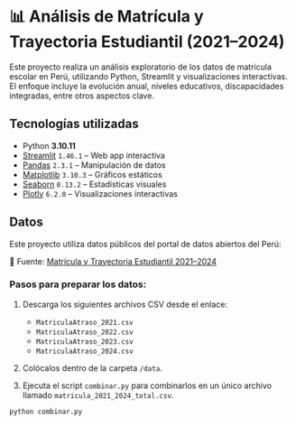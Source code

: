 # 📊 Análisis de Matrícula y Trayectoria Estudiantil (2021–2024)

Este proyecto realiza un análisis exploratorio de los datos de matrícula escolar en Perú, utilizando Python, Streamlit y visualizaciones interactivas. El enfoque incluye la evolución anual, niveles educativos, discapacidades integradas, entre otros aspectos clave.

## Tecnologías utilizadas

- Python **3.10.11**
- [Streamlit](https://streamlit.io/) `1.46.1` – Web app interactiva
- [Pandas](https://pandas.pydata.org/) `2.3.1` – Manipulación de datos
- [Matplotlib](https://matplotlib.org/) `3.10.3` – Gráficos estáticos
- [Seaborn](https://seaborn.pydata.org/) `0.13.2` – Estadísticas visuales
- [Plotly](https://plotly.com/python/) `6.2.0` – Visualizaciones interactivas

## Datos

Este proyecto utiliza datos públicos del portal de datos abiertos del Perú:

🔗 Fuente: [Matrícula y Trayectoria Estudiantil 2021–2024](https://datosabiertos.gob.pe/dataset/matriculación-y-trayectoria-estudiantil-2021-2024)

### Pasos para preparar los datos:

1. Descarga los siguientes archivos CSV desde el enlace:
   - `MatriculaAtraso_2021.csv`
   - `MatriculaAtraso_2022.csv`
   - `MatriculaAtraso_2023.csv`
   - `MatriculaAtraso_2024.csv`

2. Colócalos dentro de la carpeta `/data`.

3. Ejecuta el script `combinar.py` para combinarlos en un único archivo llamado `matricula_2021_2024_total.csv`.

```bash
python combinar.py
